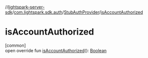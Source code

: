 //[lightspark-server-sdk](../../../index.md)/[com.lightspark.sdk.auth](../index.md)/[StubAuthProvider](index.md)/[isAccountAuthorized](is-account-authorized.md)

# isAccountAuthorized

[common]\
open override fun [isAccountAuthorized](is-account-authorized.md)(): [Boolean](https://kotlinlang.org/api/latest/jvm/stdlib/kotlin/-boolean/index.html)
